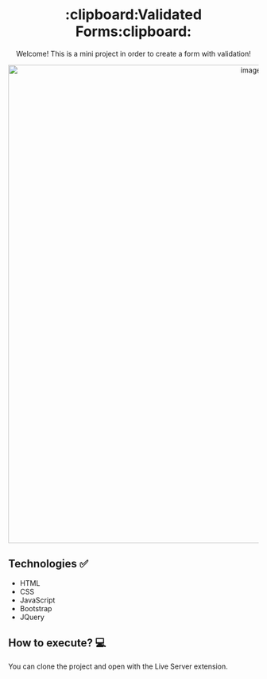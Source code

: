 <h1 align="center">:clipboard:Validated Forms:clipboard:</h1>

<p align="center">Welcome! This is a mini project in order to create a form with validation!</p>

<div align="center">
  <img width="960" alt="image" src="https://github.com/dornss/formulario-validado/assets/101159265/d778f080-c489-44c0-af86-637ee67548d9">
 </div>

## Technologies :white_check_mark:
- HTML
- CSS
- JavaScript
- Bootstrap
- JQuery

## How to execute? :computer:
You can clone the project and open with the Live Server extension.
